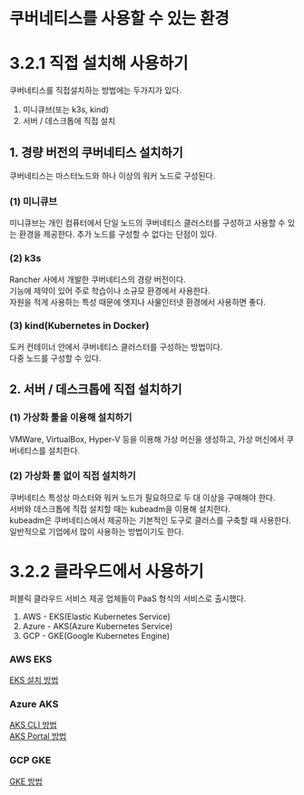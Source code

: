 # 쿠버네티스를 사용할 수 있는 환경

# 3.2.1 직접 설치해 사용하기
쿠버네티스를 직접설치하는 방법에는 두가지가 있다.
1. 미니큐브(또는 k3s, kind)
2. 서버 / 데스크톱에 직접 설치

## 1. 경량 버전의 쿠버네티스 설치하기
쿠버네티스는 마스터노드와 하나 이상의 워커 노드로 구성된다.

### (1) 미니큐브
미니큐브는 개인 컴퓨터에서 단일 노드의 쿠버네티스 클러스터를 구성하고 사용할 수 있는 환경을 제공한다.
추가 노드를 구성할 수 없다는 단점이 있다.

### (2) k3s
Rancher 사에서 개발한 쿠버네티스의 경량 버전이다.  
기능에 제약이 있어 주로 학습이나 소규모 환경에서 사용한다.  
자원을 적게 사용하는 특성 때문에 엣지나 사물인터넷 환경에서 사용하면 좋다.

### (3) kind(Kubernetes in Docker)
도커 컨테이너 안에서 쿠버네티스 클러스터를 구성하는 방법이다.  
다중 노드를 구성할 수 있다.

## 2. 서버 / 데스크톱에 직접 설치하기

### (1) 가상화 툴을 이용해 설치하기
VMWare, VirtualBox, Hyper-V 등을 이용해 가상 머신을 생성하고, 가상 머신에서 쿠버네티스를 설치한다.

### (2) 가상화 툴 없이 직접 설치하기
쿠버네티스 특성상 마스터와 워커 노드가 필요하므로 두 대 이상을 구매해야 한다.  
서버와 데스크톱에 직접 설치할 때는 kubeadm을 이용해 설치한다.  
kubeadm은 쿠버네티스에서 제공하는 기본적인 도구로 클러스를 구축할 때 사용한다.  
일반적으로 기업에서 많이 사용하는 방법이기도 한다.


# 3.2.2 클라우드에서 사용하기
퍼블릭 클라우드 서비스 제공 업체들이 PaaS 형식의 서비스로 출시했다.  
1. AWS - EKS(Elastic Kubernetes Service)
2. Azure - AKS(Azure Kubernetes Service)
3. GCP - GKE(Google Kubernetes Engine)

### AWS EKS 
[EKS 설치 방법](https://docs.aws.amazon.com/ko_kr/eks/latest/userguide/getting-started.html)

### Azure AKS 
[AKS CLI 방법](https://docs.microsoft.com/ko-kr/azure/aks/kubernetes-walkthrough)  
[AKS Portal 방법](https://learn.microsoft.com/ko-kr/azure/aks/learn/quick-kubernetes-deploy-portal?tabs=azure-cli)

### GCP GKE
[GKE 방법](https://cloud.google.com/apigee/docs/hybrid/v1.2/install-create-cluster?hl=ko)
